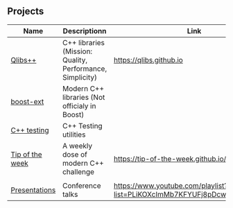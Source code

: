 ## Projects

| Name | Descriptionn | Link |
|-|-|-|
| [Qlibs++](https://github.com/qlibs) | C++ libraries (Mission: Quality, Performance, Simplicity) | https://qlibs.github.io |
| [boost-ext](https://github.com/boost-ext) | Modern C++ libraries (Not officialy in Boost) | | 
| [C++ testing](https://github.com/cpp-testing) |C++ Testing utilities | |
| [Tip of the week](https://github.com/tip-of-the-week) | A weekly dose of modern C++ challenge | https://tip-of-the-week.github.io/cpp |
| | | |
| [Presentations](https://github.com/krzysztof-jusiak/talks) | Conference talks | https://www.youtube.com/playlist?list=PLiKOXcImMb7KFYUFj8pDcwD9wp1JoAd_2 | 
